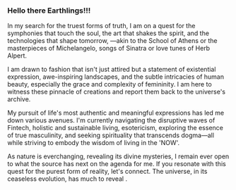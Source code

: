 ### Hello there Earthlings!!!

In my search for the truest forms of truth, I am on a quest for the symphonies that touch the soul, the art that shakes the spirit, and the technologies that shape tomorrow, —akin to the School of Athens or the masterpieces of Michelangelo, songs of Sinatra or love tunes of Herb Alpert.

I am drawn to fashion that isn't just attired but a statement of existential expression, awe-inspiring landscapes, and the subtle intricacies of human beauty, especially the grace and complexity of femininity. I am here to witness these pinnacle of creations and report them back to the universe's archive.

My pursuit of life's most authentic and meaningful expressions has led me down various avenues. I'm currently navigating the disruptive waves of Fintech, holistic and sustainable living, esotericism, exploring the essence of true masculinity, and seeking spirituality that transcends dogma—all while striving to embody the wisdom of living in the 'NOW'.

As nature is everchanging, revealing its divine mysteries, I remain ever open to what the source has next on the agenda for me. If you resonate with this quest for the purest form of reality, let's connect. The universe, in its ceaseless evolution, has much to reveal .
